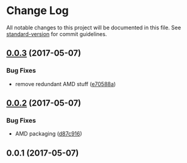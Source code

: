 # Change Log

All notable changes to this project will be documented in this file. See [standard-version](https://github.com/conventional-changelog/standard-version) for commit guidelines.

<a name="0.0.3"></a>
## [0.0.3](https://github.com/mu-lib/mu-jquery-widget-blueimp-file-upload/compare/v0.0.2...v0.0.3) (2017-05-07)


### Bug Fixes

* remove redundant AMD stuff ([e70588a](https://github.com/mu-lib/mu-jquery-widget-blueimp-file-upload/commit/e70588a))



<a name="0.0.2"></a>
## [0.0.2](https://github.com/mu-lib/mu-jquery-widget-blueimp-file-upload/compare/v0.0.1...v0.0.2) (2017-05-07)


### Bug Fixes

* AMD packaging ([d87c916](https://github.com/mu-lib/mu-jquery-widget-blueimp-file-upload/commit/d87c916))



<a name="0.0.1"></a>
## 0.0.1 (2017-05-07)
